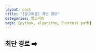 ```yaml
---
layout: post
title: "[알고리즘] 최단 경로"
categories: 알고리즘
tags: [python, algorithm, Shortest path]
---
```


## 최단 경로 ➡️